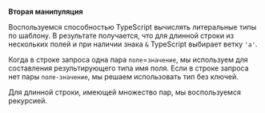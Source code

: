 **Вторая манипуляция**

Воспользуемся способностью TypeScript вычислять литеральные типы по шаблону. В результате получается, что для длинной строки из нескольких полей и при наличии знака `&` TypeScript выбирает ветку `'a'`.

Когда в строке запроса одна пара `поле`=`значение`, мы используем для составления результирующего типа имя поля. Если в строке запроса нет пары `поле-значение`, мы решаем использовать тип без ключей.

Для длинной строки, имеющей множество пар, мы воспользуемся рекурсией.

